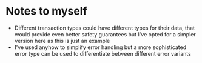 # Notes to myself

- Different transaction types could have different types for their data, that would provide even better safety guarantees but I've opted for a simpler version here as this is just an example
- I've used anyhow to simplify error handling but a more sophisticated error type can be used to differentiate between different error variants
